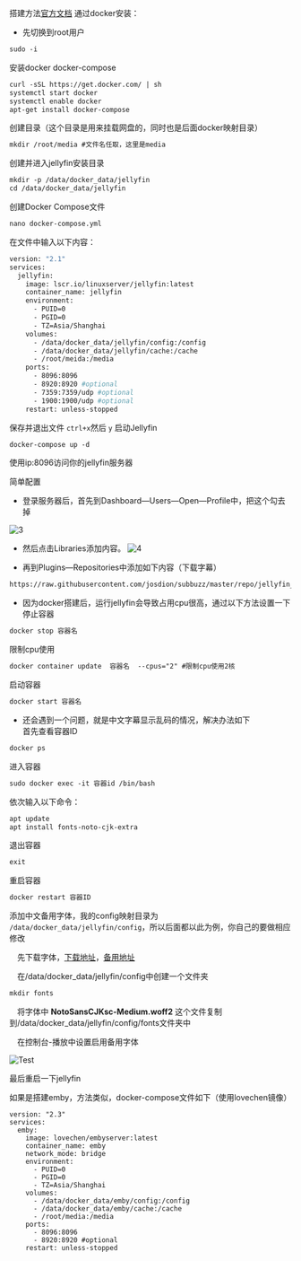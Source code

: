 
搭建方法[官方文档](https://jellyfin.org/docs/general/installation/container)
通过docker安装：
- 先切换到root用户
```html
sudo -i
```
安装docker docker-compose
```html
curl -sSL https://get.docker.com/ | sh
systemctl start docker 
systemctl enable docker
apt-get install docker-compose
```  
创建目录（这个目录是用来挂载网盘的，同时也是后面docker映射目录）
```html
mkdir /root/media #文件名任取，这里是media
```  
创建并进入jellyfin安装目录
```html
mkdir -p /data/docker_data/jellyfin
cd /data/docker_data/jellyfin
```  
创建Docker Compose文件
```html
nano docker-compose.yml
```  
在文件中输入以下内容：
```bash
version: "2.1"
services:
  jellyfin:
    image: lscr.io/linuxserver/jellyfin:latest
    container_name: jellyfin
    environment:
      - PUID=0
      - PGID=0
      - TZ=Asia/Shanghai
    volumes:
      - /data/docker_data/jellyfin/config:/config
      - /data/docker_data/jellyfin/cache:/cache
      - /root/meida:/media
    ports:
      - 8096:8096
      - 8920:8920 #optional
      - 7359:7359/udp #optional
      - 1900:1900/udp #optional
    restart: unless-stopped
```  
保存并退出文件 `ctrl+x`然后 `y`
启动Jellyfin
```html
docker-compose up -d
```  
使用ip:8096访问你的jellyfin服务器

简单配置 
- 登录服务器后，首先到Dashboard—Users—Open—Profile中，把这个勾去掉

 ![3](https://photoself.eu.org/images/2023/03/21/image42db61af47f0c840.png)


- 然后点击Libraries添加内容。
 ![4](https://photoself.eu.org/images/2023/03/21/imagee937b23843fa755c.png)


- 再到Plugins—Repositories中添加如下内容（下载字幕）  
```html
https://raw.githubusercontent.com/josdion/subbuzz/master/repo/jellyfin_10.8.json
```  

- 因为docker搭建后，运行jellyfin会导致占用cpu很高，通过以下方法设置一下  
停止容器  
```html
docker stop 容器名
```  
限制cpu使用  
```html
docker container update  容器名  --cpus="2" #限制cpu使用2核
```  
启动容器  
```html
docker start 容器名
```  

- 还会遇到一个问题，就是中文字幕显示乱码的情况，解决办法如下  
首先查看容器ID
```html
docker ps
```  
进入容器  
```html
sudo docker exec -it 容器id /bin/bash
```  
依次输入以下命令：  
```html
apt update
apt install fonts-noto-cjk-extra
```  
退出容器  
```html
exit
```  
重启容器  
```html
docker restart 容器ID
```  

添加中文备用字体，我的config映射目录为 `/data/docker_data/jellyfin/config`，所以后面都以此为例，你自己的要做相应修改  

　先下载字体，[下载地址](https://github.com/CodePlayer/webfont-noto/raw/master/release/NotoSansCJKsc-hinted-standard.zip)，[备用地址](https://drive.google.com/file/d/1dqAoSB9Tec-A1JDiIASSAOs_njQKy8fn/view?usp=share_link)  
 
　在/data/docker_data/jellyfin/config中创建一个文件夹  
```html
mkdir fonts
```  
　将字体中 **NotoSansCJKsc-Medium.woff2** 这个文件复制到/data/docker_data/jellyfin/config/fonts文件夹中  

　在控制台-播放中设置启用备用字体  
 
 ![Test](https://photoself.eu.org/images/2023/03/27/image.png)   

 
 最后重启一下jellyfin  
 
 如果是搭建emby，方法类似，docker-compose文件如下（使用lovechen镜像）  
```
version: "2.3"
services:
  emby:
    image: lovechen/embyserver:latest
    container_name: emby
    network_mode: bridge
    environment:
      - PUID=0
      - PGID=0
      - TZ=Asia/Shanghai
    volumes:
      - /data/docker_data/emby/config:/config
      - /data/docker_data/emby/cache:/cache
      - /root/media:/media
    ports:
      - 8096:8096
      - 8920:8920 #optional
    restart: unless-stopped  
```


















